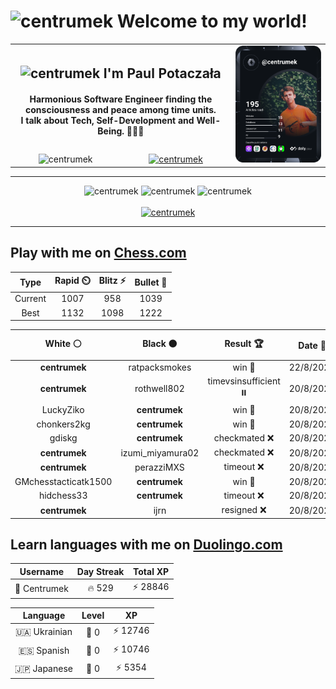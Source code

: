 <h1>
  <img
    src="https://emojis.slackmojis.com/emojis/images/1531849430/4246/blob-sunglasses.gif"
    width="30"
    alt="centrumek"
  />
  Welcome to my world!
</h1>

<table>
  <tbody>
    <tr>
      <td align="center" width="70%" colspan="2">
        <h2>
          <img
            src="https://raw.githubusercontent.com/MartinHeinz/MartinHeinz/master/wave.gif"
            width="30px"
            alt="centrumek"
          />
          I'm Paul Potaczała
        </h2>
        <h4>
          Harmonious Software Engineer finding the consciousness and peace among time units.
          <br/>
          I talk about Tech, Self-Development and Well-Being. 🌿🧘🚀
        </h4>
      </td>
      <td width="30%" rowspan="2">
        <a href="https://app.daily.dev/centrumek">
          <img
            src="./devcard.svg"
            alt="centrumek"
          />
        </a>
      </td>
    </tr>
    <tr align="center">
      <td>
        <img
          src="https://komarev.com/ghpvc/?username=centrumek&label=visitors&color=0e75b6&style=flat"
          alt="centrumek"
        >
      </td>
      <td>
        <a href="https://stackoverflow.com/users/14496012/centrumek">
          <img
            src="https://stackoverflow.com/users/flair/14496012.png?theme=dark"
            alt="centrumek"
          >
        </a>
      </td>
    </tr>
  </tbody>
</table>

---
<div align="center">
  <img 
    src="https://github-readme-stats.vercel.app/api?username=centrumek&show_icons=true&count_private=true&theme=dark&hide_border=true&hide=issues,contribs&bg_color=00000000"
    alt="centrumek"
  />
  <img
    src="https://github-readme-stats.vercel.app/api/top-langs/?username=centrumek&layout=compact&hide_border=true&theme=dark&bg_color=00000000&langs_count=6&exclude_repo=air-statistic-app"
    alt="centrumek"
  />
  <img 
    src="https://github-readme-streak-stats.herokuapp.com?user=centrumek&theme=dark&hide_border=true&background=FFFFFF00"
    alt="centrumek"
  />
  <br/>
  <br/>
  <a href="https://www.buymeacoffee.com/centrumek">
    <img
      src="https://cdn.buymeacoffee.com/buttons/v2/default-orange.png"
      height="50"
      width="210"
      alt="centrumek"
    />
  </a>
</div>

---

## Play with me on [Chess.com](https://www.chess.com/member/centrumek)

<div align="center">
<!--START_SECTION:chessStats-->
<!-- Automatically generated with https://github.com/Balastrong/chess-stats-action -->

| Type | Rapid ⏲️ | Blitz ⚡ | Bullet 🔫 |
|:---:|:---:|:---:|:---:|
| Current | 1007 | 958 | 1039 |
| Best | 1132 | 1098 | 1222 |

| White ⚪ | Black ⚫ | Result 🏆 | Date 📅 | Position 🗺️ | Type 🕕 |
|:---:|:---:|:---:|:---:|:---:|:---:|
| **centrumek** | ratpacksmokes | win 🥇 | 22/8/2024 | <a href="http://www.ee.unb.ca/cgi-bin/tervo/fen.pl?select=8/7p/4B3/2pr3P/2k2p2/8/4K3/8 b - -">Link</a> | Bullet |
| **centrumek** | rothwell802 | timevsinsufficient ⏸️ | 20/8/2024 | <a href="http://www.ee.unb.ca/cgi-bin/tervo/fen.pl?select=3q4/8/8/3k4/1K6/8/8/8 b - -">Link</a> | Bullet |
| LuckyZiko | **centrumek** | win 🥇 | 20/8/2024 | <a href="http://www.ee.unb.ca/cgi-bin/tervo/fen.pl?select=2kr3r/pp1n4/2p3p1/3p2N1/3P1P2/1B2q2b/PPP5/2KR3R w - -">Link</a> | Blitz |
| chonkers2kg | **centrumek** | win 🥇 | 20/8/2024 | <a href="http://www.ee.unb.ca/cgi-bin/tervo/fen.pl?select=1kr5/pb6/7n/1B1Pn3/1PPqN3/8/1KQ4b/8 w - -">Link</a> | Blitz |
| gdiskg | **centrumek** | checkmated ❌ | 20/8/2024 | <a href="http://www.ee.unb.ca/cgi-bin/tervo/fen.pl?select=r1bq3r/pp2kQb1/2p1p1Bp/3n4/3PN3/4R3/PPP2PPP/R5K1 b - -">Link</a> | Bullet |
| **centrumek** | izumi_miyamura02 | checkmated ❌ | 20/8/2024 | <a href="http://www.ee.unb.ca/cgi-bin/tervo/fen.pl?select=1r4k1/3R2pp/8/2bP4/K3P1PP/1p1B4/r7/7R w - -">Link</a> | Bullet |
| **centrumek** | perazziMXS | timeout ❌ | 20/8/2024 | <a href="http://www.ee.unb.ca/cgi-bin/tervo/fen.pl?select=6k1/p1rb3p/4R1pP/K1P5/1P1p4/1P6/7P/6NR w - -">Link</a> | Bullet |
| GMchesstacticatk1500 | **centrumek** | win 🥇 | 20/8/2024 | <a href="http://www.ee.unb.ca/cgi-bin/tervo/fen.pl?select=rn2b3/p3Pk2/2p3p1/1p1p1p1p/3P1N2/3B3P/PPP2P2/1K2r3 w - -">Link</a> | Bullet |
| hidchess33 | **centrumek** | timeout ❌ | 20/8/2024 | <a href="http://www.ee.unb.ca/cgi-bin/tervo/fen.pl?select=8/pp6/5n1p/3pkR2/1P2r1P1/8/P5K1/8 b - -">Link</a> | Bullet |
| **centrumek** | ijrn | resigned ❌ | 20/8/2024 | <a href="http://www.ee.unb.ca/cgi-bin/tervo/fen.pl?select=1K6/8/8/8/1k6/8/8/q7 w - -">Link</a> | Blitz |

<!--END_SECTION:chessStats-->
</div>

## Learn languages with me on [Duolingo.com](https://www.duolingo.com/profile/Centrumek)

<div align="center">
<!--START_SECTION:duolingoStats-->
<!-- Automatically generated with https://github.com/centrumek/duolingo-readme-stats-->

| Username | Day Streak | Total XP |
|:---:|:---:|:---:|
| 👤 Centrumek | 🔥 529 | ⚡ 28846 |

| Language | Level | XP |
|:---:|:---:|:---:|
| 🇺🇦 Ukrainian | 👑 0 | ⚡ 12746 |
| 🇪🇸 Spanish | 👑 0 | ⚡ 10746 |
| 🇯🇵 Japanese | 👑 0 | ⚡ 5354 |

<!--END_SECTION:duolingoStats-->
</div>
<!--
**centrumek/centrumek** is a ✨ _special_ ✨ repository because its `README.md` (this file) appears on your GitHub profile.

Here are some ideas to get you started:

- 🔭 I’m currently working on ...
- 🌱 I’m currently learning ...
- 👯 I’m looking to collaborate on ...
- 🤔 I’m looking for help with ...
- 💬 Ask me about ...
- 📫 How to reach me: ...
- 😄 Pronouns: ...
- ⚡ Fun fact: ...
-->
